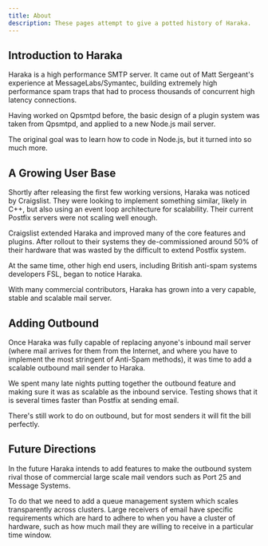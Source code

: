 ```yaml
---
title: About
description: These pages attempt to give a potted history of Haraka.
---
```

## Introduction to Haraka

Haraka is a high performance SMTP server. It came out of Matt Sergeant's experience at MessageLabs/Symantec, building extremely high performance spam traps that had to process thousands of concurrent high latency connections.

Having worked on Qpsmtpd before, the basic design of a plugin system was taken from Qpsmtpd, and applied to a new Node.js mail server.

The original goal was to learn how to code in Node.js, but it turned into so much more.

## A Growing User Base

Shortly after releasing the first few working versions, Haraka was noticed by Craigslist. They were looking to implement something similar, likely in C++, but also using an event loop architecture for scalability. Their current Postfix servers were not scaling well enough.

Craigslist extended Haraka and improved many of the core features and plugins. After rollout to their systems they de-commissioned around 50% of their hardware that was wasted by the difficult to extend Postfix system.

At the same time, other high end users, including British anti-spam systems developers FSL, began to notice Haraka.

With many commercial contributors, Haraka has grown into a very capable, stable and scalable mail server.

## Adding Outbound

Once Haraka was fully capable of replacing anyone's inbound mail server (where mail arrives for them from the Internet, and where you have to implement the most stringent of Anti-Spam methods), it was time to add a scalable outbound mail sender to Haraka.

We spent many late nights putting together the outbound feature and making sure it was as scalable as the inbound service. Testing shows that it is several times faster than Postfix at sending email.

There's still work to do on outbound, but for most senders it will fit the bill perfectly.

## Future Directions

In the future Haraka intends to add features to make the outbound system rival those of commercial large scale mail vendors such as Port 25 and Message Systems.

To do that we need to add a queue management system which scales transparently across clusters. Large receivers of email have specific requirements which are hard to adhere to when you have a cluster of hardware, such as how much mail they are willing to receive in a particular time window.
